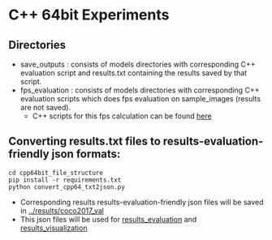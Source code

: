 # C++ 64bit Experiments 

## Directories

* save_outputs : consists of models directories with corresponding C++ evaluation script and results.txt containing the results saved by that script.
* fps_evaluation : consists of models directories with corresponding C++ evaluation scripts which does fps evaluation on sample_images (results are not saved). 
    * C++ scripts for this fps calculation can be found [here](https://github.com/accelr-net/tflite-perf-tests/blob/main/object_detection/object_detection.cpp)

## Converting results.txt files to results-evaluation-friendly json formats:
```
cd cpp64bit_file_structure
pip install -r requirements.txt
python convert_cpp64_txt2json.py
```

* Corresponding results results-evaluation-friendly json files will be saved in [../results/coco2017_val](../results/coco2017_val)
* This json files will be used for [results_evaluation](../results_evaluation) and [results_visualization](../results_visualization)
